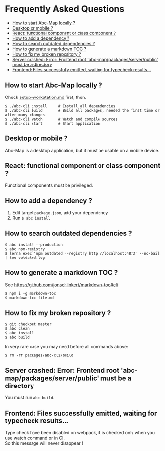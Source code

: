 # Frequently Asked Questions

- [How to start Abc-Map locally ?](#how-to-start-abc-map-locally-)
- [Desktop or mobile ?](#desktop-or-mobile-)
- [React: functional component or class component ?](#react-functional-component-or-class-component-)
- [How to add a dependency ?](#how-to-add-a-dependency-)
- [How to search outdated dependencies ?](#how-to-search-outdated-dependencies-)
- [How to generate a markdown TOC ?](#how-to-generate-a-markdown-toc-)
- [How to fix my broken repository ?](#how-to-fix-my-broken-repository-)
- [Server crashed: Error: Frontend root 'abc-map/packages/server/public' must be a directory](#server-crashed-error-frontend-root-abc-mappackagesserverpublic-must-be-a-directory)
- [Frontend: Files successfully emitted, waiting for typecheck results...](#frontend-files-successfully-emitted-waiting-for-typecheck-results)

## How to start Abc-Map locally ?

Check [setup-workstation.md](./1_setup-workstation.md) first, then:

    $ ./abc-cli install     # Install all dependencies
    $ ./abc-cli build       # Build all packages, needed the first time or after many changes
    $ ./abc-cli watch       # Watch and compile sources
    $ ./abc-cli start       # Start application

## Desktop or mobile ?

Abc-Map is a desktop application, but it must be usable on a mobile device.

## React: functional component or class component ?

Functional components must be privileged.

## How to add a dependency ?

1. Edit target `package.json`, add your dependency
1. Run `$ abc install`

## How to search outdated dependencies ?

    $ abc install --production
    $ abc npm-registry
    $ lerna exec 'npm outdated --registry http://localhost:4873' --no-bail | tee outdated.log

## How to generate a markdown TOC ?

See https://github.com/jonschlinkert/markdown-toc#cli

    $ npm i -g markdown-toc
    $ markdown-toc file.md

## How to fix my broken repository ?

    $ git checkout master
    $ abc clean
    $ abc install
    $ abc build

In very rare case you may need before all commands above:

    $ rm -rf packages/abc-cli/build

## Server crashed: Error: Frontend root 'abc-map/packages/server/public' must be a directory

You must run `abc build`.

## Frontend: Files successfully emitted, waiting for typecheck results...

Type check have been disabled on webpack, it is checked only when you use watch command or in CI.  
So this message will never disappear !
